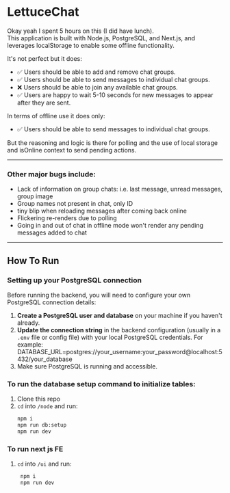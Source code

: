 # LettuceChat

Okay yeah I spent 5 hours on this (I did have lunch).<br/>
This application is built with Node.js, PostgreSQL, and Next.js, and leverages localStorage to enable some offline functionality.

It's not perfect but it does:

- ✅ Users should be able to add and remove chat groups.  
- ✅ Users should be able to send messages to individual chat groups.  
- ❌ Users should be able to join any available chat groups.  
- ✅ Users are happy to wait 5-10 seconds for new messages to appear after they are sent.

In terms of offline use it does only:  
- ✅ Users should be able to send messages to individual chat groups.

But the reasoning and logic is there for polling and the use of local storage and isOnline context to send pending actions.

---

### Other major bugs include:
- Lack of information on group chats: i.e. last message, unread messages, group image  
- Group names not present in chat, only ID
- tiny blip when reloading messages after coming back online
- Flickering re-renders due to polling
- Going in and out of chat in offline mode won't render any pending messages added to chat

---

## How To Run


### Setting up your PostgreSQL connection

Before running the backend, you will need to configure your own PostgreSQL connection details:

1. **Create a PostgreSQL user and database** on your machine if you haven't already.
2. **Update the connection string** in the backend configuration (usually in a `.env` file or config file) with your local PostgreSQL credentials. For example: DATABASE_URL=postgres://your_username:your_password@localhost:5432/your_database
3. Make sure PostgreSQL is running and accessible.


### To run the database setup command to initialize tables:



1. Clone this repo  
2. `cd` into `/node` and run:
   ```bash
   npm i
   npm run db:setup
   npm run dev

### To run next js FE
1. `cd` into `/ui` and run:
    ```bash
     npm i
     npm run dev



